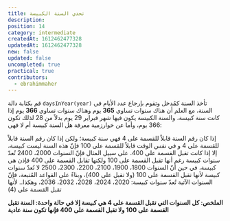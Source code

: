 ```yaml
---
title: تحدي السنة الكبيسة
description: 
position: 14
category: intermediate
createdAt: 1612462477328
updatedAt: 1612462477328
new: false
updated: false
uncompleted: true
practical: true
contributors:
  - ebrahimmaher
---
```


<challenge :cases="daysInYearCases" label="تحدي عدد اﻷيام في السنة" function-name="daysInYear" :parameters="['year']">

قم بكتابة دالة `daysInYear(year)` تأخذ السنة كمُدخل وتقوم بإرجاع عدد اﻷيام في السنة، مع العلم أن هناك سنوات تساوي **365** يوم وهناك سنوات تساوي **366** يوم إذا كانت سنة كبيسة، والسنة الكبيسة يكون فيها شهر فبراير 29 يوم بدلاً من 28 لذلك تكون 366 يوم، وأما عن خوارزمية معرفة هل السنة كبيسة أم لا فهي: 

إذا كان رقم السنة قابلاً للقسمة على 4 فهي سنة كبيسة؛ ولكن إذا كان رقم السنة قابلاً للقسمة على 4 و في نفس الوقت قابلاً للقسمة على 100 فإنّ هذه السنة ليست كبيسة، إلا إذا كانت تقبل القسمة على 400. على سبيل المثال فإنّ السنوات 2000، 2400 تُعدّ سنوات كبيسة رغم أنها تقبل القسمة على 100 ولكنها تقابل القسمة على 400 فإذن هي كبيسة، في حين أنّ السنوات 1800، 1900، 2100، 2200، 2300، 2500 لا تُعدّ سنوات كبيسة ﻷنها تقبل القسمة على 100 (ولا تقبل على 400)، وبناءً على القواعد المُتبعة، فإنّ السنوات الآتية تُعدّ سنوات كبيسة: 2020، 2024، 2028، 2032، 2036، وهكذا.. ﻷنها تقبل القسمة على (4)

**الملخص: كل السنوات التي تقبل القسمة على 4 هي كبيسة إلا في حالة واحدة: السنة تقبل القسمة على 100 ولا تقبل القسمة على 400 فإنها تكون سنة عادية**

</challenge>
